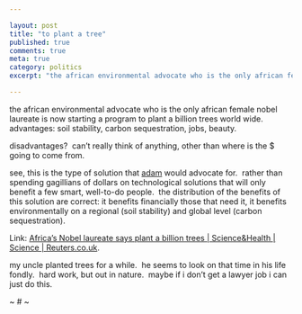 ```yaml
---

layout: post
title: "to plant a tree"
published: true
comments: true
meta: true
category: politics
excerpt: "the african environmental advocate who is the only african female nobel laureate is now starting a program to plant a billion trees world wide.  advantages: soil stability, carbon sequestration, jobs, beauty."

---
```


the african environmental advocate who is the only african female nobel laureate is now starting a program to plant a billion trees world wide.  advantages: soil stability, carbon sequestration, jobs, beauty.

disadvantages?  can’t really think of anything, other than where is the $ going to come from.  

see, this is the type of solution that [adam][1] would advocate for.  rather than spending gagillians of dollars on technological solutions that will only benefit a few smart, well-to-do people.  the distribution of the benefits of this solution are correct: it benefits financially those that need it, it benefits environmentally on a regional (soil stability) and global level (carbon sequestration).

 [1]: http://www.grist.org/news/maindish/2005/01/13/werbach-reprint/

Link: [Africa’s Nobel laureate says plant a billion trees | Science&Health | Science | Reuters.co.uk][2].

 [2]: http://today.reuters.co.uk/news/articlenews.aspx?type=scienceNews&storyID=2006-11-08T131740Z_01_WAL844945_RTRIDST_0_SCIENCE-ENVIRONMENT-TREES-DC.XML&pageNumber=0&imageid=&cap=&sz=13&WTModLoc=NewsArt-C1-ArticlePage2 "Africa's Nobel laureate says plant a billion trees | Science&Health | Science | Reuters.co.uk"

my uncle planted trees for a while.  he seems to look on that time in his life fondly.  hard work, but out in nature.  maybe if i don’t get a lawyer job i can just do this.

~ # ~